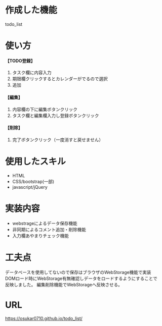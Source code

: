 # 作成した機能
todo_list

# 使い方
#### 【TODO登録】
1. タスク欄に内容入力
2. 期限欄クリックするとカレンダーがでるので選択
3. 追加

#### 【編集】
1. 内容欄の下に編集ボタンクリック
2. タスク欄と編集欄入力し登録ボタンクリック

#### 【削除】
1. 完了ボタンクリック（一度消すと戻せません）

# 使用したスキル
- HTML
- CSS/bootstrap(一部)
- javascript/jQuery

# 実装内容
- webstrageによるデータ保存機能
- 非同期によるコメント追加・削除機能
- 入力欄あやまりチェック機能

# 工夫点
データベースを使用してないので保存はブラウザのWebStorage機能で実装
DOMロード時にWebStorage有無確認しデータをロードするようにすることで反映しました。
編集削除機能でWebStorageへ反映させる。

# URL
https://osukar0710.github.io/todo_list/
